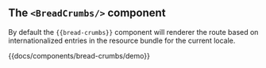 ## The `<BreadCrumbs/>` component

By default the `{{bread-crumbs}}` component will renderer the route based on internationalized entries in the resource
bundle for the current locale.

{{docs/components/bread-crumbs/demo}}
